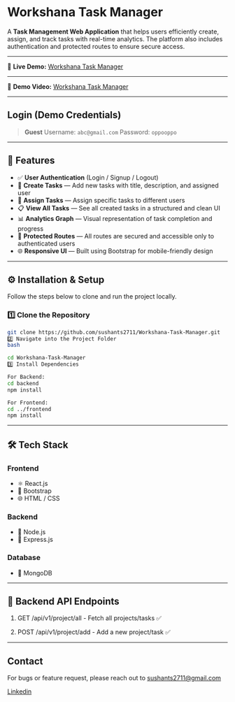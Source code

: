 #  Workshana Task Manager

A **Task Management Web Application** that helps users efficiently create, assign, and track tasks with real-time analytics. The platform also includes authentication and protected routes to ensure secure access.

---

🔗 **Live Demo:**
[Workshana Task Manager](https://workshana-task-manager-frontend-sushant.onrender.com/)

---

🔗 **Demo Video:**
[Workshana Task Manager](https://www.loom.com/share/9087d0e6cc0d4e599085fed72f24cdbd?sid=e27039ad-2112-4bdc-a283-22455fa0a2c2)

---


## Login (Demo Credentials)

> **Guest**
> Username: `abc@gmail.com`
> Password: `oppooppo`

---

## 🚀 Features

- ✅ **User Authentication** (Login / Signup / Logout)
- 📝 **Create Tasks** — Add new tasks with title, description, and assigned user  
- 👥 **Assign Tasks** — Assign specific tasks to different users  
- 📋 **View All Tasks** — See all created tasks in a structured and clean UI  
- 📊 **Analytics Graph** — Visual representation of task completion and progress  
- 🔐 **Protected Routes** — All routes are secured and accessible only to authenticated users  
- 🌐 **Responsive UI** — Built using Bootstrap for mobile-friendly design  

---


## ⚙️ Installation & Setup

Follow the steps below to clone and run the project locally.

### 1️⃣ Clone the Repository
```bash
git clone https://github.com/sushants2711/Workshana-Task-Manager.git
2️⃣ Navigate into the Project Folder
bash

cd Workshana-Task-Manager
3️⃣ Install Dependencies

For Backend:
cd backend
npm install

For Frontend:
cd ../frontend
npm install

```

---

## 🛠️ Tech Stack

### **Frontend**
- ⚛️ React.js  
- 💅 Bootstrap  
- 🌐 HTML / CSS  

### **Backend**
- 🧩 Node.js  
- 🚀 Express.js  

### **Database**
- 🍃 MongoDB  

---



## 🧩 Backend API Endpoints

1. GET	/api/v1/project/all	- Fetch all projects/tasks	✅

2. POST	/api/v1/project/add	- Add a new project/task	✅

---

## Contact
For bugs or feature request, please reach out to sushants2711@gmail.com

[Linkedin](https://www.linkedin.com/in/sushant-kumar-singh-414782230)
